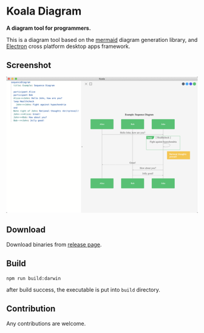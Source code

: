 # Koala Diagram

**A diagram tool for programmers.**

This is a diagram tool based on the [mermaid](https://github.com/mermaid-js/mermaid) diagram generation library, and [Electron](https://www.electronjs.org/) cross platform desktop apps framework.

## Screenshot

![](./docs/screenshot.png)

## Download

Download binaries from [release page](https://github.com/xyeric/koala-diagram/releases).

## Build

```shell
npm run build:darwin
```

after build success, the executable is put into `build` directory.

## Contribution

Any contributions are welcome.
